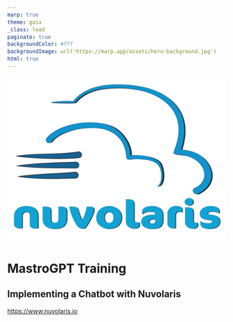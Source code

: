 ```yaml
---
marp: true
theme: gaia
_class: lead
paginate: true
backgroundColor: #fff
backgroundImage: url('https://marp.app/assets/hero-background.jpg')
html: true
---
```


![bg left:40% 80%](./logo-full-transparent.png)

# **MastroGPT Training**
## Implementing a Chatbot with Nuvolaris


https://www.nuvolaris.io

